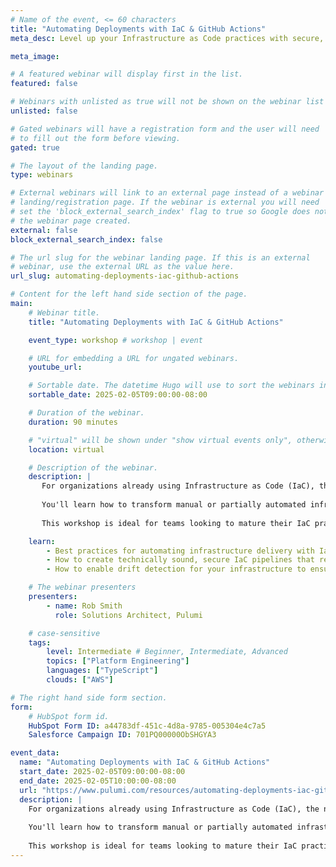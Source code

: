 ```yaml
---
# Name of the event, <= 60 characters
title: "Automating Deployments with IaC & GitHub Actions"
meta_desc: Level up your Infrastructure as Code practices with secure, automated deployment pipelines and enterprise-grade security controls.

meta_image:

# A featured webinar will display first in the list.
featured: false

# Webinars with unlisted as true will not be shown on the webinar list
unlisted: false

# Gated webinars will have a registration form and the user will need
# to fill out the form before viewing.
gated: true

# The layout of the landing page.
type: webinars

# External webinars will link to an external page instead of a webinar
# landing/registration page. If the webinar is external you will need
# set the 'block_external_search_index' flag to true so Google does not index
# the webinar page created.
external: false
block_external_search_index: false

# The url slug for the webinar landing page. If this is an external
# webinar, use the external URL as the value here.
url_slug: automating-deployments-iac-github-actions

# Content for the left hand side section of the page.
main:
    # Webinar title.
    title: "Automating Deployments with IaC & GitHub Actions"

    event_type: workshop # workshop | event

    # URL for embedding a URL for ungated webinars.
    youtube_url: 

    # Sortable date. The datetime Hugo will use to sort the webinars in date order.
    sortable_date: 2025-02-05T09:00:00-08:00

    # Duration of the webinar.
    duration: 90 minutes

    # "virtual" will be shown under "show virtual events only", otherwise shown as City, State (seattle, wa)
    location: virtual

    # Description of the webinar.
    description: |
       For organizations already using Infrastructure as Code (IaC), the next crucial step is establishing reliable, secure deployment pipelines. This workshop bridges the gap between basic IaC adoption and production-grade infrastructure automation.
       
       You'll learn how to transform manual or partially automated infrastructure processes into fully automated, secure delivery pipelines. Through hands-on demos using Pulumi and GitHub Actions, you will learn how to implement enterprise-grade practices including repeatable deployments of infrastructure pipelines, automated drift detection, and secure credential handling. Discover how to overcome common challenges in infrastructure automation while building deployment workflows that enhance security, improve reliability, and reduce operational overhead.
       
       This workshop is ideal for teams looking to mature their IaC practices and establish repeatable, secure infrastructure delivery processes.

    learn:
        - Best practices for automating infrastructure delivery with IaC
        - How to create technically sound, secure IaC pipelines that reduce secret sprawl and improve your organization's security posture
        - How to enable drift detection for your infrastructure to ensure that your cloud resources stay auto

    # The webinar presenters
    presenters:
        - name: Rob Smith 
          role: Solutions Architect, Pulumi

    # case-sensitive
    tags:
        level: Intermediate # Beginner, Intermediate, Advanced
        topics: ["Platform Engineering"]
        languages: ["TypeScript"]
        clouds: ["AWS"]

# The right hand side form section.
form:
    # HubSpot form id.
    HubSpot Form ID: a44783df-451c-4d8a-9785-005304e4c7a5
    Salesforce Campaign ID: 701PQ00000ObSHGYA3

event_data:
  name: "Automating Deployments with IaC & GitHub Actions"
  start_date: 2025-02-05T09:00:00-08:00
  end_date: 2025-02-05T10:00:00-08:00
  url: "https://www.pulumi.com/resources/automating-deployments-iac-github-actions/"
  description: |
    For organizations already using Infrastructure as Code (IaC), the next crucial step is establishing reliable, secure deployment pipelines. This workshop bridges the gap between basic IaC adoption and production-grade infrastructure automation.
    
    You'll learn how to transform manual or partially automated infrastructure processes into fully automated, secure delivery pipelines. Through hands-on demos using Pulumi and GitHub Actions, you will learn how to implement enterprise-grade practices including repeatable deployments of infrastructure pipelines, automated drift detection, and secure credential handling. Discover how to overcome common challenges in infrastructure automation while building deployment workflows that enhance security, improve reliability, and reduce operational overhead.
    
    This workshop is ideal for teams looking to mature their IaC practices and establish repeatable, secure infrastructure delivery processes.
---
```

